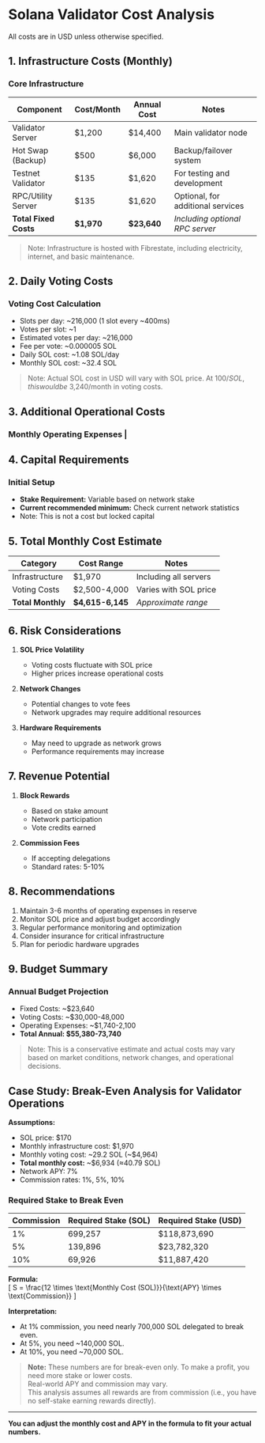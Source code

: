 # Solana Validator Cost Analysis

All costs are in USD unless otherwise specified.

## 1. Infrastructure Costs (Monthly)

### Core Infrastructure
| Component               | Cost/Month | Annual Cost | Notes                                    |
|------------------------|------------|-------------|------------------------------------------|
| Validator Server       | $1,200     | $14,400     | Main validator node                      |
| Hot Swap (Backup)      | $500       | $6,000      | Backup/failover system                   |
| Testnet Validator      | $135       | $1,620      | For testing and development              |
| RPC/Utility Server     | $135       | $1,620      | Optional, for additional services        |
| **Total Fixed Costs**  | **$1,970** | **$23,640** | *Including optional RPC server*          |

> Note: Infrastructure is hosted with Fibrestate, including electricity, internet, and basic maintenance.

## 2. Daily Voting Costs

### Voting Cost Calculation
- Slots per day: ~216,000 (1 slot every ~400ms)
- Votes per slot: ~1
- Estimated votes per day: ~216,000
- Fee per vote: ~0.000005 SOL
- Daily SOL cost: ~1.08 SOL/day
- Monthly SOL cost: ~32.4 SOL

> Note: Actual SOL cost in USD will vary with SOL price. At $100/SOL, this would be ~$3,240/month in voting costs.

## 3. Additional Operational Costs

### Monthly Operating Expenses   |

## 4. Capital Requirements

### Initial Setup
- **Stake Requirement:** Variable based on network stake
- **Current recommended minimum:** Check current network statistics
- Note: This is not a cost but locked capital

## 5. Total Monthly Cost Estimate

| Category                | Cost Range      | Notes                                    |
|------------------------|-----------------|------------------------------------------|
| Infrastructure         | $1,970          | Including all servers                    |
| Voting Costs          | $2,500-4,000    | Varies with SOL price                    |
| **Total Monthly**     | **$4,615-6,145**| *Approximate range*                      |

## 6. Risk Considerations

1. **SOL Price Volatility**
   - Voting costs fluctuate with SOL price
   - Higher prices increase operational costs

2. **Network Changes**
   - Potential changes to vote fees
   - Network upgrades may require additional resources

3. **Hardware Requirements**
   - May need to upgrade as network grows
   - Performance requirements may increase

## 7. Revenue Potential

1. **Block Rewards**
   - Based on stake amount
   - Network participation
   - Vote credits earned

2. **Commission Fees**
   - If accepting delegations
   - Standard rates: 5-10%

## 8. Recommendations

1. Maintain 3-6 months of operating expenses in reserve
2. Monitor SOL price and adjust budget accordingly
3. Regular performance monitoring and optimization
4. Consider insurance for critical infrastructure
5. Plan for periodic hardware upgrades

## 9. Budget Summary

### Annual Budget Projection
- Fixed Costs: ~$23,640
- Voting Costs: ~$30,000-48,000
- Operating Expenses: ~$1,740-2,100
- **Total Annual: $55,380-73,740**

> Note: This is a conservative estimate and actual costs may vary based on market conditions, network changes, and operational decisions.

## Case Study: Break-Even Analysis for Validator Operations

**Assumptions:**
- SOL price: $170
- Monthly infrastructure cost: $1,970
- Monthly voting cost: ~29.2 SOL (~$4,964)
- **Total monthly cost:** ~$6,934 (≈40.79 SOL)
- Network APY: 7%
- Commission rates: 1%, 5%, 10%

### Required Stake to Break Even

| Commission | Required Stake (SOL) | Required Stake (USD) |
|------------|---------------------|----------------------|
| 1%         | 699,257             | $118,873,690         |
| 5%         | 139,896             | $23,782,320          |
| 10%        | 69,926              | $11,887,420          |

**Formula:**  
\[
S = \frac{12 \times \text{Monthly Cost (SOL)}}{\text{APY} \times \text{Commission}}
\]

**Interpretation:**  
- At 1% commission, you need nearly 700,000 SOL delegated to break even.
- At 5%, you need ~140,000 SOL.
- At 10%, you need ~70,000 SOL.

> **Note:** These numbers are for break-even only. To make a profit, you need more stake or lower costs.  
> Real-world APY and commission may vary.  
> This analysis assumes all rewards are from commission (i.e., you have no self-stake earning rewards directly).

---

**You can adjust the monthly cost and APY in the formula to fit your actual numbers.**
